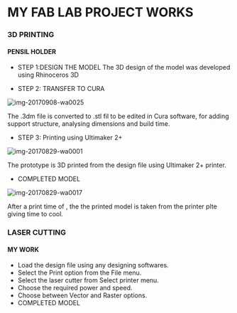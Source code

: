 # MY FAB LAB PROJECT WORKS

### 3D PRINTING
#### PENSIL HOLDER
*  STEP 1:DESIGN THE MODEL
The 3D design of the model was developed using Rhinoceros 3D

* STEP 2: TRANSFER TO CURA 

![img-20170908-wa0025](https://user-images.githubusercontent.com/31272035/30223513-3ef43042-94dc-11e7-8955-85866dbf3482.jpg)
   

The .3dm file is converted to .stl fil to be edited in Cura software, for adding support structure, analysing 
dimensions and build time.

* STEP 3: Printing using Ultimaker 2+

![img-20170829-wa0001](https://user-images.githubusercontent.com/31272035/30223863-97ce78fc-94dd-11e7-95b5-7d902a4cfaf1.jpg)


The prototype is 3D printed from the design file using Ultimaker 2+ printer.

* COMPLETED MODEL

![img-20170829-wa0017](https://user-images.githubusercontent.com/31272035/30223895-b1f48ffa-94dd-11e7-9e14-cdf76d6bf6c4.jpg)



After a print time of , the the printed model is taken from the printer plte giving time to cool.

### LASER CUTTING
####  MY WORK
* Load the design file using any designing softwares.
* Select the Print option from the File menu.
* Select the laser cutter from Select printer menu.
* Choose the required power and speed.
* Choose between Vector and Raster options.
* COMPLETED MODEL


 
